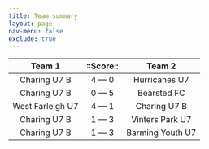 ```yaml
---
title: Team summary
layout: page
nav-menu: false
exclude: true
---
```




|      Team 1      |  ::Score::  |      Team 2      |
|:----------------:|:-----------:|:----------------:|
|   Charing U7 B   | 4 &mdash; 0 |  Hurricanes U7   |
|   Charing U7 B   | 0 &mdash; 5 |   Bearsted FC    |
| West Farleigh U7 | 4 &mdash; 1 |   Charing U7 B   |
|   Charing U7 B   | 1 &mdash; 3 | Vinters Park U7  |
|   Charing U7 B   | 1 &mdash; 3 | Barming Youth U7 |

 <br /><br /><br />